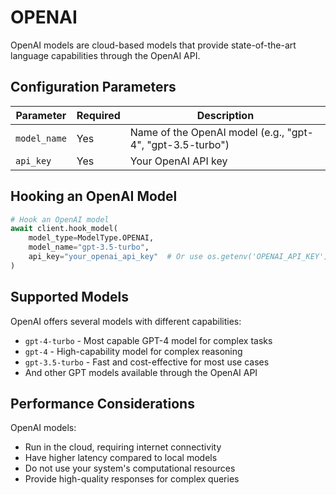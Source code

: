 # OPENAI

OpenAI models are cloud-based models that provide state-of-the-art language capabilities through the OpenAI API.

## Configuration Parameters

| Parameter | Required | Description |
|-----------|----------|-------------|
| `model_name` | Yes | Name of the OpenAI model (e.g., "gpt-4", "gpt-3.5-turbo") |
| `api_key` | Yes | Your OpenAI API key |

## Hooking an OpenAI Model

```python
# Hook an OpenAI model
await client.hook_model(
    model_type=ModelType.OPENAI,
    model_name="gpt-3.5-turbo",
    api_key="your_openai_api_key"  # Or use os.getenv('OPENAI_API_KEY')
)
```

## Supported Models

OpenAI offers several models with different capabilities:

- `gpt-4-turbo` - Most capable GPT-4 model for complex tasks
- `gpt-4` - High-capability model for complex reasoning
- `gpt-3.5-turbo` - Fast and cost-effective for most use cases
- And other GPT models available through the OpenAI API

## Performance Considerations

OpenAI models:
- Run in the cloud, requiring internet connectivity
- Have higher latency compared to local models
- Do not use your system's computational resources
- Provide high-quality responses for complex queries